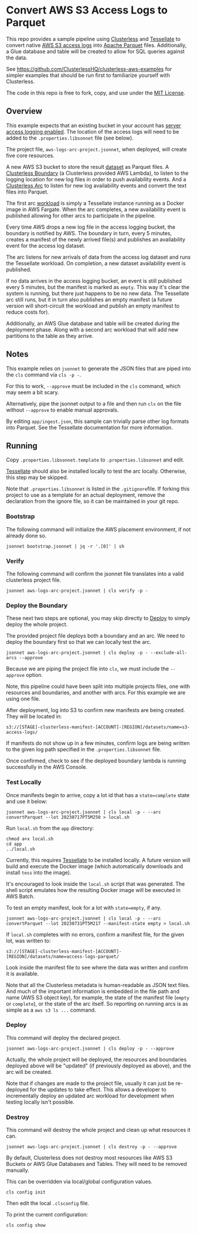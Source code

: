 # Convert AWS S3 Access Logs to Parquet

This repo provides a sample pipeline using [Clusterless](https://github.com/ClusterlessHQ/clusterless) and
[Tessellate](https://github.com/ClusterlessHQ/tessellate) to convert native [AWS S3 access
logs](https://docs.aws.amazon.com/AmazonS3/latest/userguide/LogFormat.html) into [Apache
Parquet](https://parquet.apache.org) files. Additionally, a Glue database and table will be created to allow for SQL
queries against the data.

See https://github.com/ClusterlessHQ/clusterless-aws-examples for simpler examples that should be run first to
familiarize yourself with Clusterless.

The code in this repo is free to fork, copy, and use under the <u>MIT License</u>.

## Overview

This example expects that an existing bucket in your account has [server access logging
enabled](https://docs.aws.amazon.com/AmazonS3/latest/userguide/ServerLogs.html). The location of the access logs will
need to be added to the `.properties.libsonnet` file (see below).

The project file, `aws-logs-arc-project.jsonnet`, when deployed, will create five core resources. 

A new AWS S3 bucket to store the result [dataset](https://docs.clusterless.io/guide/1.0-wip/concepts/dataset.html) as
Parquet files. A [Clusterless Boundary](https://docs.clusterless.io/guide/1.0-wip/concepts/boundary.html)  (a
Clusterless provided AWS Lambda), to listen to the logging location for new log files in order to push availability
events. And a [Clusterless Arc](https://docs.clusterless.io/guide/1.0-wip/concepts/arc.html) to listen for new log
availability events and convert the text files into Parquet.

The first arc [workload](https://docs.clusterless.io/guide/1.0-wip/concepts/workload.html) is simply a Tessellate instance
running as a Docker image in AWS Fargate. When the arc completes, a new availability event is published allowing for
other arcs to participate in the pipeline.

Every time AWS drops a new log file in the access logging bucket, the boundary is notified by AWS. The boundary in turn,
every 5 minutes, creates a manifest of the newly arrived file(s) and publishes an availability event for the access log
dataset.

The arc listens for new arrivals of data from the access log dataset and runs the Tessellate workload. On completion, a
new dataset availability event is published.

If no data arrives in the access logging bucket, an event is still published every 5 minutes, but the manifest is marked
as `empty`. This way it's clear the system is running, but there just happens to be no new data. The Tessellate arc
still runs, but it in turn also publishes an empty manifest (a future version will short-circuit the workload and
publish an empty manifest to reduce costs for).

Additionally, an AWS Glue database and table will be created during the deployment phase. Along with a second arc
workload that will add new partitions to the table as they arrive.

## Notes

This example relies on `jsonnet` to generate the JSON files that are piped into the `cls` command via `cls -p -`.

For this to work, `--approve` must be included in the `cls` command, which may seem a bit scary.

Alternatively, pipe the jsonnet output to a file and then run `cls` on the file without `--approve` to enable
manual approvals.

By editing `app/ingest.json`, this sample can trivially parse other log formats into Parquet. See the Tessellate
documentation for more information.

## Running

Copy `.properties.libsonnet.template` to `.properties.libsonnet` and edit.

[Tessellate](https://github.com/ClusterlessHQ/tessellate) should also be installed locally to test the arc locally.
Otherwise, this step may be skipped.

Note that `.properties.libsonnet` is listed in the `.gitignore`file. If forking this project to use as a template for an
actual deployment, remove the declaration from the ignore file, so it can be maintained in your git repo.

### Bootstrap

The following command will initialize the AWS placement environment, if not already done so.

```shell
jsonnet bootstrap.jsonnet | jq -r '.[0]' | sh
```

### Verify

The following command will confirm the jsonnet file translates into a valid clusterless project file.

```shell
jsonnet aws-logs-arc-project.jsonnet | cls verify -p -
```

### Deploy the Boundary

These next two steps are optional, you may skip directly to [Deploy](#deploy) to simply deploy the whole project.

The provided project file deploys both a boundary and an arc. We need to deploy the boundary first so that we can
locally test the arc.

```shell
jsonnet aws-logs-arc-project.jsonnet | cls deploy -p - --exclude-all-arcs --approve
```

Because we are piping the project file into `cls`, we must include the `--approve` option.

Note, this pipeline could have been split into multiple projects files, one with resources and boundaries, and another
with arcs. For this example we are using one file.

After deployment, log into S3 to confirm new manifests are being created. They will be located in:

`s3://[STAGE]-clusterless-manifest-[ACCOUNT]-[REGION]/datasets/name=s3-access-logs/`

If manifests do not show up in a few minutes, confirm logs are being written to the given log path specified in the
`.properties.libsonnet` file.

Once confirmed, check to see if the deployed boundary lambda is running successfully in the AWS Console.

### Test Locally

Once manifests begin to arrive, copy a lot id that has a `state=complete` state and use it below:

```shell
jsonnet aws-logs-arc-project.jsonnet | cls local -p - --arc convertParquet --lot 20230717PT5M250 > local.sh
```

Run `local.sh` from the `app` directory:

```shell
chmod a+x local.sh
cd app
../local.sh
```
Currently, this requires [Tessellate](https://github.com/ClusterlessHQ/tessellate) to be installed locally. A future
version will build and execute the Docker image (which automatically downloads and install `tess` into the image).

It's encouraged to look inside the `local.sh` script that was generated. The shell script emulates how the resulting
Docker image will be executed in AWS Batch.

To test an empty manifest, look for a lot with `state=empty`, if any.

```shell
jsonnet aws-logs-arc-project.jsonnet | cls local -p - --arc convertParquet --lot 20230731PT5M217 --manifest-state empty > local.sh
```

If `local.sh` completes with no errors, confirm a manifest file, for the given lot, was written to: 

`s3://[STAGE]-clusterless-manifest-[ACCOUNT]-[REGION]/datasets/name=access-logs-parquet/`

Look inside the manifest file to see where the data was written and confirm it is available.

Note that all the Clusterless metadata is human-readable as JSON text files. And much of the important information is
embedded in the file path and name (AWS S3 object key), for example, the state of the manifest file (`empty` or
`complete`), or the state of the arc itself. So reporting on running arcs is as simple as a `aws s3 ls ...` command.

### Deploy

This command will deploy the declared project.

```shell
jsonnet aws-logs-arc-project.jsonnet | cls deploy -p - --approve
```

Actually, the whole project will be deployed, the resources and boundaries deployed above will be "updated" (if
previously deployed as above), and the arc will be created.

Note that if changes are made to the project file, usually it can just be re-deployed for the updates to take effect.
This allows a developer to incrementally deploy an updated arc workload for development when testing locally isn't
possible.

### Destroy

This command will destroy the whole project and clean up what resources it can.

```shell
jsonnet aws-logs-arc-project.jsonnet | cls destroy -p - --approve
```

By default, Clusterless does not destroy most resources like AWS S3 Buckets or AWS Glue Databases and Tables. They will
need to be removed manually.

This can be overridden via local/global configuration values. 

```shell
cls config init
```

Then edit the local `.clsconfig` file.

To print the current configuration:

```shell
cls config show
```
